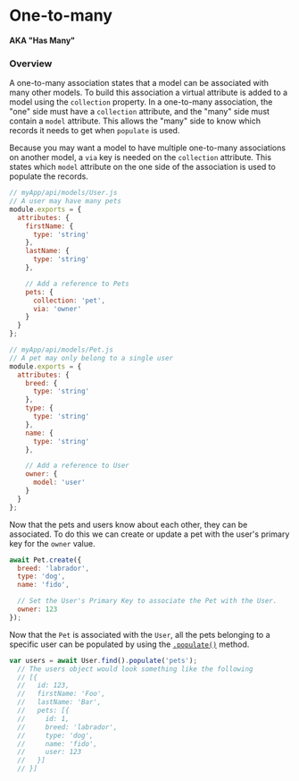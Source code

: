 # One-to-many

**AKA "Has Many"**

### Overview

A one-to-many association states that a model can be associated with many other models. To build this
association a virtual attribute is added to a model using the `collection` property. In a one-to-many
association, the "one" side must have a `collection` attribute, and the "many" side must contain a `model` attribute. This allows the "many" side to know which records it needs to get when `populate` is used.

Because you may want a model to have multiple one-to-many associations on another model, a `via` key
is needed on the `collection` attribute. This states which `model` attribute on the one side of the
association is used to populate the records.

```javascript
// myApp/api/models/User.js
// A user may have many pets
module.exports = {
  attributes: {
    firstName: {
      type: 'string'
    },
    lastName: {
      type: 'string'
    },

    // Add a reference to Pets
    pets: {
      collection: 'pet',
      via: 'owner'
    }
  }
};
```
```javascript
// myApp/api/models/Pet.js
// A pet may only belong to a single user
module.exports = {
  attributes: {
    breed: {
      type: 'string'
    },
    type: {
      type: 'string'
    },
    name: {
      type: 'string'
    },

    // Add a reference to User
    owner: {
      model: 'user'
    }
  }
};
```

Now that the pets and users know about each other, they can be associated. To do this we can create
or update a pet with the user's primary key for the `owner` value.

```javascript
await Pet.create({
  breed: 'labrador',
  type: 'dog',
  name: 'fido',

  // Set the User's Primary Key to associate the Pet with the User.
  owner: 123
});
```

Now that the `Pet` is associated with the `User`, all the pets belonging to a specific user can
be populated by using the [`.populate()`](https://sailsjs.com/documentation/reference/waterline-orm/query/populate) method.

```javascript
var users = await User.find().populate('pets');
  // The users object would look something like the following
  // [{
  //   id: 123,
  //   firstName: 'Foo',
  //   lastName: 'Bar',
  //   pets: [{
  //     id: 1,
  //     breed: 'labrador',
  //     type: 'dog',
  //     name: 'fido',
  //     user: 123
  //   }]
  // }]
```


<docmeta name="displayName" value="One-to-many">

